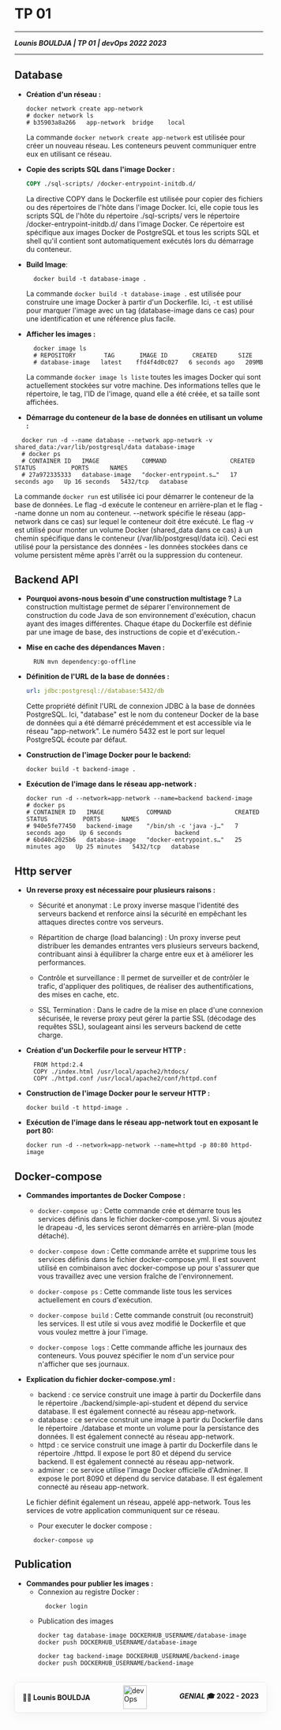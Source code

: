 # TP 01

___
***Lounis BOULDJA    |   TP 01    |     devOps 2022 2023***
___

## Database

- **Création d'un réseau :**
  ```shell
  docker network create app-network
  # docker network ls
  # b35903a8a266   app-network  bridge    local
  ```
  La commande `docker network create app-network` est utilisée pour créer un nouveau réseau. Les conteneurs peuvent communiquer entre eux en utilisant ce réseau.

- **Copie des scripts SQL dans l'image Docker :**
  ```dockerfile
  COPY ./sql-scripts/ /docker-entrypoint-initdb.d/
  ```
  La directive COPY dans le Dockerfile est utilisée pour copier des fichiers ou des répertoires de l'hôte dans l'image Docker. Ici, elle copie tous les scripts SQL de l'hôte du répertoire ./sql-scripts/ vers le répertoire /docker-entrypoint-initdb.d/ dans l'image Docker. Ce répertoire est spécifique aux images Docker de PostgreSQL et tous les scripts SQL et shell qu'il contient sont automatiquement exécutés lors du démarrage du conteneur.

- **Build Image**:
  ```shell
    docker build -t database-image . 
  ```
  La commande `docker build -t database-image .` est utilisée pour construire une image Docker à partir d'un Dockerfile. Ici, `-t` est utilisé pour marquer l'image avec un tag (database-image dans ce cas) pour une identification et une référence plus facile.

- **Afficher les images :** 
  ```shell
    docker image ls
    # REPOSITORY        TAG       IMAGE ID       CREATED      SIZE
    # database-image   latest    ffd4f4d0c027   6 seconds ago   209MB
  ```
  La commande `docker image ls liste` toutes les images Docker qui sont actuellement stockées sur votre machine. Des informations telles que le répertoire, le tag, l'ID de l'image, quand elle a été créée, et sa taille sont affichées.

-  **Démarrage du conteneur de la base de données en utilisant un volume :**
  ```shell
    docker run -d --name database --network app-network -v shared_data:/var/lib/postgresql/data database-image
    # docker ps 
    # CONTAINER ID   IMAGE            COMMAND                  CREATED          STATUS          PORTS      NAMES
    # 27a972335333   database-image   "docker-entrypoint.s…"   17 seconds ago   Up 16 seconds   5432/tcp   database
  ```
  La commande `docker run` est utilisée ici pour démarrer le conteneur de la base de données. Le flag -d exécute le conteneur en arrière-plan et le flag --name donne un nom au conteneur. --network spécifie le réseau (app-network dans ce cas) sur lequel le conteneur doit être exécuté. Le flag -v est utilisé pour monter un volume Docker (shared_data dans ce cas) à un chemin spécifique dans le conteneur (/var/lib/postgresql/data ici). Ceci est utilisé pour la persistance des données - les données stockées dans ce volume persistent même après l'arrêt ou la suppression du conteneur.
  
## Backend API

- **Pourquoi avons-nous besoin d'une construction multistage ?**
  La construction multistage permet de séparer l'environnement de construction du code Java de son environnement d'exécution, chacun ayant des images différentes. Chaque étape du Dockerfile est définie par une image de base, des instructions de copie et d'exécution.- 

- **Mise en cache des dépendances Maven :**
  ```
    RUN mvn dependency:go-offline
  ```
- **Définition de l'URL de la base de données :**
  ```yaml
  url: jdbc:postgresql://database:5432/db
  ```
  Cette propriété définit l'URL de connexion JDBC à la base de données PostgreSQL. Ici, "database" est le nom du conteneur Docker de la base de données qui a été démarré précédemment et est accessible via le réseau "app-network". Le numéro 5432 est le port sur lequel PostgreSQL écoute par défaut.

- **Construction de l'image Docker pour le backend:**
  ```shell
  docker build -t backend-image .
  ```

- **Exécution de l'image dans le réseau app-network :**
  ```shell
  docker run -d --network=app-network --name=backend backend-image
  # docker ps 
  # CONTAINER ID   IMAGE            COMMAND                  CREATED          STATUS          PORTS      NAMES
  # 940e5fe77450   backend-image    "/bin/sh -c 'java -j…"   7 seconds ago    Up 6 seconds               backend
  # 6bd40c2025b6   database-image   "docker-entrypoint.s…"   25 minutes ago   Up 25 minutes   5432/tcp   database
  ```

## Http server

- **Un reverse proxy est nécessaire pour plusieurs raisons :**
  - Sécurité et anonymat : Le proxy inverse masque l'identité des serveurs backend et renforce ainsi la sécurité en empêchant les attaques directes contre vos serveurs.

  - Répartition de charge (load balancing) : Un proxy inverse peut distribuer les demandes entrantes vers plusieurs serveurs backend, contribuant ainsi à équilibrer la charge entre eux et à améliorer les performances.

  - Contrôle et surveillance : Il permet de surveiller et de contrôler le trafic, d'appliquer des politiques, de réaliser des authentifications, des mises en cache, etc.

  - SSL Termination : Dans le cadre de la mise en place d'une connexion sécurisée, le reverse proxy peut gérer la partie SSL (décodage des requêtes SSL), soulageant ainsi les serveurs backend de cette charge.

- **Création d'un Dockerfile pour le serveur HTTP :**
  ```
    FROM httpd:2.4
    COPY ./index.html /usr/local/apache2/htdocs/
    COPY ./httpd.conf /usr/local/apache2/conf/httpd.conf
  ```

- **Construction de l'image Docker pour le serveur HTTP :**
  ```shell
  docker build -t httpd-image .
  ```

- **Exécution de l'image dans le réseau app-network tout en exposant le port 80:**
  ```shell
  docker run -d --network=app-network --name=httpd -p 80:80 httpd-image
  ```

## Docker-compose

- **Commandes importantes de Docker Compose :**
  - `docker-compose up` : Cette commande crée et démarre tous les services définis dans le fichier docker-compose.yml. Si vous ajoutez le drapeau -d, les services seront démarrés en arrière-plan (mode détaché).

  - `docker-compose down` : Cette commande arrête et supprime tous les services définis dans le fichier docker-compose.yml. Il est souvent utilisé en combinaison avec docker-compose up pour s'assurer que vous travaillez avec une version fraîche de l'environnement.

  - `docker-compose ps` : Cette commande liste tous les services actuellement en cours d'exécution.

  - `docker-compose build` : Cette commande construit (ou reconstruit) les services. Il est utile si vous avez modifié le Dockerfile et que vous voulez mettre à jour l'image.

  - `docker-compose logs` : Cette commande affiche les journaux des conteneurs. Vous pouvez spécifier le nom d'un service pour n'afficher que ses journaux.


- **Explication du fichier docker-compose.yml :**
  - backend : ce service construit une image à partir du Dockerfile dans le répertoire ./backend/simple-api-student et dépend du service database. Il est également connecté au réseau app-network.
  - database : ce service construit une image à partir du Dockerfile dans le répertoire ./database et monte un volume pour la persistance des données. Il est également connecté au réseau app-network.
  - httpd : ce service construit une image à partir du Dockerfile dans le répertoire ./httpd. Il expose le port 80 et dépend du service backend. Il est également connecté au réseau app-network.
  - adminer : ce service utilise l'image Docker officielle d'Adminer. Il expose le port 8090 et dépend du service database. Il est également connecté au réseau app-network.

  Le fichier définit également un réseau, appelé app-network. Tous les services de votre application communiquent sur ce réseau. 
  
  - Pour executer le docker compose :
  ```shell
    docker-compose up
  ```

## Publication
- **Commandes pour publier les images :**
  - Connexion au registre Docker :
    ```shell
      docker login
    ```
  - Publication des images
    ```shell
    docker tag database-image DOCKERHUB_USERNAME/database-image
    docker push DOCKERHUB_USERNAME/database-image
    
    docker tag backend-image DOCKERHUB_USERNAME/backend-image
    docker push DOCKERHUB_USERNAME/backend-image
    ```


<footer style="margin-top: 2rem; width: 95%; display: flex; align-items: center; justify-content: space-between; box-shadow: rgba(0, 0, 0, 0.05) 0 6px 24px 0, rgba(0,0,0,0.06) 0 0 0 1px; border-radius: .5rem; padding: .4rem 1rem; background-color: rgba(255,255,255,0.07)">
    <b>👨‍💻 Lounis BOULDJA</b>
    <img alt="devOps" height="48" src="https://www.plunge.cloud/hs-fs/hubfs/cycle-devopsea2b.png?width=600&name=cycle-devops.png">
    <b><i>GENIAL</i>  🎓 2022 - 2023</b>
</footer>